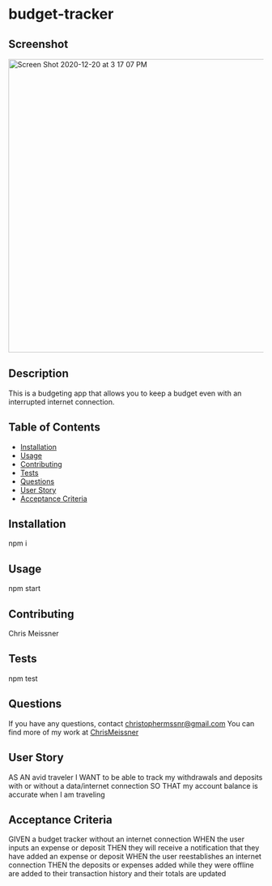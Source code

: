 # budget-tracker

## Screenshot
<img width="579" alt="Screen Shot 2020-12-20 at 3 17 07 PM" src="https://user-images.githubusercontent.com/69017427/102726804-74815680-42d6-11eb-89d3-5428c97c979a.png">

## Description
This is a budgeting app that allows you to keep a budget even with an interrupted internet connection.

## Table of Contents
* [Installation](#installation)
* [Usage](#usage)
* [Contributing](#contributing)
* [Tests](#tests)
* [Questions](#questions)
* [User Story](#userstory)
* [Acceptance Criteria](#acceptancecriteria)

## Installation
npm i

## Usage
npm start

## Contributing
Chris Meissner

## Tests
npm test

## Questions
If you have any questions, contact christophermssnr@gmail.com
You can find more of my work at [ChrisMeissner](https://github.com/ChrisMeissner)


## User Story
AS AN avid traveler
I WANT to be able to track my withdrawals and deposits with or without a data/internet connection
SO THAT my account balance is accurate when I am traveling 

## Acceptance Criteria
GIVEN a budget tracker without an internet connection
WHEN the user inputs an expense or deposit
THEN they will receive a notification that they have added an expense or deposit
WHEN the user reestablishes an internet connection
THEN the deposits or expenses added while they were offline are added to their transaction history and their totals are updated